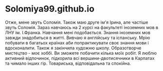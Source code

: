 # Solomiya99.github.io
Отже, мене звуть Соломія. Також маю друге ім'я Ірина, але частіше звуть Соломія.
Зараз навчаюсь на 2 курсі на факультеті іноземних мов в ЛНУ ім. І.Франка. Навчання мені подобається. Знання іноземних мов завжди знадобиться в житті. Вивчаю я англійську та іспанську. Мрію побувати в багатьох країнах аби попрактикувати своє знання мови і вдосконалити. 
Також я закінчила художню школу. Образотворче мистецтво - моє хоббі. Ви зможете побачити кілька моїх робіт.
Я люблю активний відпочинок, підкорила всі вершини-двотисячники в Карпатах та чимало інших гір. 
Товариська, відповідальна та спокійна.
